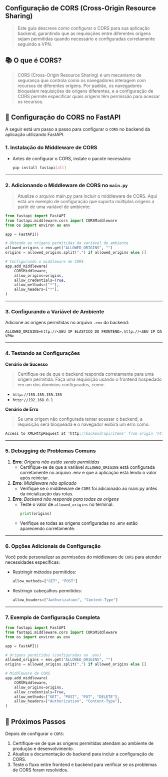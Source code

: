 ## Configuração de CORS (Cross-Origin Resource Sharing)

>Este guia descreve como configurar o CORS para sua aplicação backend, garantindo que as requisições entre diferentes origens sejam permitidas quando necessário e configuradas corretamente seguindo a VPN.

## 📚 O que é CORS?
>CORS (Cross-Origin Resource Sharing) é um mecanismo de segurança que controla como os navegadores interagem com recursos de diferentes origens. Por padrão, os navegadores bloqueiam requisições de origens diferentes, e a configuração de CORS permite especificar quais origens têm permissão para acessar os recursos.

## 🔧 Configuração do CORS no FastAPI
A seguir está um passo a passo para configurar o ```CORS``` no backend da aplicação utilizando FastAPI.

### 1. Instalação do Middleware de CORS
- Antes de configurar o CORS, instale o pacote necessário:
    ```bash
    pip install fastapi[all]
    ```

---

### 2. Adicionando o Middleware de CORS no ```main.py```
>Atualize o arquivo main.py para incluir o middleware de CORS. Aqui está um exemplo de configuração que suporta múltiplas origens a partir de uma variável de ambiente:
```python
from fastapi import FastAPI
from fastapi.middleware.cors import CORSMiddleware
from os import environ as env

app = FastAPI()

# Obtendo as origens permitidas da variável de ambiente
allowed_origins = env.get("ALLOWED_ORIGINS", "")
origins = allowed_origins.split(",") if allowed_origins else []

# Configurando o middleware de CORS
app.add_middleware(
    CORSMiddleware,
    allow_origins=origins,
    allow_credentials=True,
    allow_methods=["*"],
    allow_headers=["*"],
)
```

---

### 3. Configurando a Variável de Ambiente
Adicione as origens permitidas no arquivo ```.env``` do backend:
```env
ALLOWED_ORIGINS=http://<SEU IP ELASTICO DO FRONTEND>,http://<SEU IP DA VPN>
```

---

### 4. Testando as Configurações
**Cenário de Sucesso**
>Certifique-se de que o backend responda corretamente para uma origem permitida. Faça uma requisição usando o frontend hospedado em um dos domínios configurados, como:
- ```http://155.155.155.155```
- ```http://192.168.0.1```

**Cenário de Erro**
>Se uma origem não configurada tentar acessar o backend, a requisição será bloqueada e o navegador exibirá um erro como:
```csharp
Access to XMLHttpRequest at 'http://backend/api/items' from origin 'http://example.com' has been blocked by CORS policy: No 'Access-Control-Allow-Origin' header is present on the requested resource.
```

---

### 5. Debugging de Problemas Comuns
1. **Erro**: *Origens não estão sendo permitidas*
    - Certifique-se de que a variável ```ALLOWED_ORIGINS``` está configurada corretamente no arquivo .env e que a aplicação está lendo o valor após reiniciar.
2. **Erro**: *Middleware não aplicado*
    - Verifique se o middleware de ```CORS``` foi adicionado ao main.py antes da inicialização das rotas.
3. **Erro**: *Backend não responde para todas as origens*
    - Teste o valor de ```allowed_origins``` no terminal:
        ```python
        print(origins)
        ```
    - Verifique se todas as origens configuradas no .env estão aparecendo corretamente.

---

### 6. Opções Adicionais de Configuração
Você pode personalizar as permissões do middleware de ```CORS``` para atender necessidades específicas:

- Restringir métodos permitidos:
    ```python
    allow_methods=["GET", "POST"]
    ```
- Restringir cabeçalhos permitidos:
    ```python
    allow_headers=["Authorization", "Content-Type"]
    ```

---

### 7. Exemplo de Configuração Completa

```python
from fastapi import FastAPI
from fastapi.middleware.cors import CORSMiddleware
from os import environ as env

app = FastAPI()

# Origens permitidas (configuradas no .env)
allowed_origins = env.get("ALLOWED_ORIGINS", "")
origins = allowed_origins.split(",") if allowed_origins else []

# Middleware de CORS
app.add_middleware(
    CORSMiddleware,
    allow_origins=origins,
    allow_credentials=True,
    allow_methods=["GET", "POST", "PUT", "DELETE"],
    allow_headers=["Authorization", "Content-Type"],
)
```

## 🎯 Próximos Passos
Depois de configurar o ```CORS```:
1. Certifique-se de que as origens permitidas atendam ao ambiente de produção e desenvolvimento.
2. Atualize a documentação do backend para incluir a configuração de CORS.
3. Teste o fluxo entre frontend e backend para verificar se os problemas de CORS foram resolvidos.